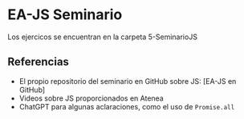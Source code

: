# EA-JS Seminario

Los ejercicos se encuentran en la carpeta 5-SeminarioJS

## Referencias

- El propio repositorio del seminario en GitHub sobre JS: [EA-JS en GitHub]
- Videos sobre JS proporcionados en Atenea
- ChatGPT para algunas aclaraciones, como el uso de `Promise.all`
